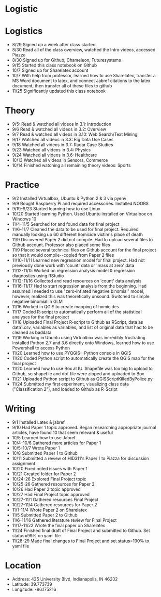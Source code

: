 # Logistic

# Logistics

* 8/29 Signed up a week after class started
* 8/30 Read all of the class overview, watched the Intro videos, accessed Piazza
* 8/30 Signed up for Github, Chameleon, Futuresystems
* 9/15 Started this class notebook on Github
* 10/7 Signed up for Sharelatex account
* 10/7 With help from professor, learned how to use Sharelatex, transfer a MS Word document to latex, and connect Jabref citations to the latex document, then transfer all of these files to github
* 11/25 Significantly updated this class notebook

# Theory

* 9/5: Read & watched all videos in 3.1: Introduction
* 9/6 Read & watched all videos in 3.2: Overview
* 9/7 Read & watched all videos in 3.10: Web Search/Text Mining
* 9/17 Watched all videos in 3.3: Big Data Use Cases
* 9/18 Watched all videos in 3.7: Radar Case Studies
* 9/23 Watched all videos in 3.4: Physics
* 9/24 Watched all videos in 3.6: Healthcare
* 10/13 Watched all videos in Sensors, Commerce
* 10/14 Finished watching all remaining theory videos: Sports

# Practice

* 9/2 Installed Virtualbox, Ubuntu & Python 2 & 3 via pyenv
* 9/9 Bought Raspberry Pi and required accessories.  Installed NOOBS
* 9/19-9/23 Started learning how to use Linux.  
* 10/20 Started learning Python.  Used Ubuntu installed on Virtualbox on Windows 10
* 11/4-11/5 Searched for and found data for final project
* 11/6-11/7 Cleaned the data to be used for final project.  Required manually looking up 60 different homicide victim's place of death
* 11/9 Discovered Paper 2 did not compile.  Had to upload several files to Github account.  Professor also placed some files
* 11/9 Placed several technical files on Github account for the final project so that it would compile--copied from Paper 2 files
* 11/10-11/11 Learned new regression model for final project.  Had not previously done work with 'count' data or 'mass at zero' data
* 11/12-11/15 Worked on regression analysis model & regression diagnostics using RStudio
* 11/12-11/16 Collected and read resources on 'count' data analysis
* 11/16-11/17 Had to start regression analysis from the beginning. Had assumed I needed to use "zero-inflated negative binomial" model, however, realized this was theoretically unsound.  Switched to simple negative binomial in GLM
* 11/16 Worked in QGIS to create mapping of homicides
* 11/17 Coded R-script to automatically perform all of the statistical analyses for the final project
* 11/18 Uploaded Final Project R-script to Github as RScript, data as data1.csv, variables as variables, and list of original data that had to be cleaned as baddata 
* 11/19 Working in Ubuntu using Virtualbox was incredibly frustrating.  Installed Python 2.7 and 3.6 directly onto Windows, learned how to use Powershell to access Python
* 11/20 Learned how to use PYQGIS--Python console in QGIS
* 11/20 Coded Python script to automatically create the QGIS map for the final project
* 11/20 Learned how to use Box at IU.  Shapefile was too big to upload to Github, so shapefile and dbf file were zipped and uploaded to Box
* 11/21 Uploaded Python script to Github as QGISScriptKilledByPolice.py
* 11/24 Submitted my first experiment, visualizing class data ("Classification 2"), and loaded to Github as R-Script

# Writing

* 9/1 Installed Latex & jabref
* 9/10 Had Paper 1 topic approved.  Began researching appropriate journal articles, have found 10 that seem relevant & useful
* 10/5 Learned how to use Jabref
* 10/4-10/6 Gathered more articles for Paper 1
* 10/5-10/7 Wrote Paper 1
* 10/8 Submitted Paper 1 to Github
* 10/11 Submitted a review of HID311's Paper 1 to Piazza for discussion assignment
* 10/20 Fixed noted issues with Paper 1
* 10/21 Created folder for Paper 2
* 10/24-26  Explored Final Project topic 
* 10/25-26  Gathered resources for Paper 2 
* 10/26 Had Paper 2 topic approved
* 10/27 Had Final Project topic approved
* 10/27-11/1 Gathered resources Final Project 
* 10/27-11/4 Gathered resources for Paper 2
* 11/1-11/4 Wrote Paper 2 on Sharelatex
* 11/5 Submitted Paper 2 to Github
* 11/6-11/16 Gathered literature review for Final Project  
* 11/17-11/22 Wrote the final paper on Sharelatex
* 11/24 Finished final draft of Final Project and submitted to Github.  Set status=99% on yaml file
* 11/28-29 Made final changes to Final Project and set status=100% to yaml file


# Location
* Address: 425 University Blvd, Indianapolis, IN 46202
* Latitude: 39.773739
* Longitude: -86.175216
